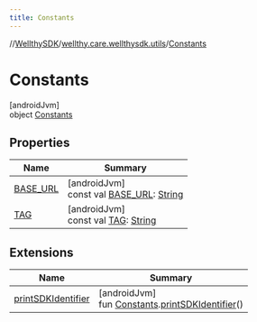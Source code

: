 ```yaml
---
title: Constants
---
```

//[WellthySDK](../../../index.html)/[wellthy.care.wellthysdk.utils](../index.html)/[Constants](index.html)



# Constants



[androidJvm]\
object [Constants](index.html)



## Properties


| Name | Summary |
|---|---|
| [BASE_URL](-b-a-s-e_-u-r-l.html) | [androidJvm]<br>const val [BASE_URL](-b-a-s-e_-u-r-l.html): [String](https://kotlinlang.org/api/latest/jvm/stdlib/kotlin/-string/index.html) |
| [TAG](-t-a-g.html) | [androidJvm]<br>const val [TAG](-t-a-g.html): [String](https://kotlinlang.org/api/latest/jvm/stdlib/kotlin/-string/index.html) |


## Extensions


| Name | Summary |
|---|---|
| [printSDKIdentifier](../print-s-d-k-identifier.html) | [androidJvm]<br>fun [Constants](index.html).[printSDKIdentifier](../print-s-d-k-identifier.html)() |

